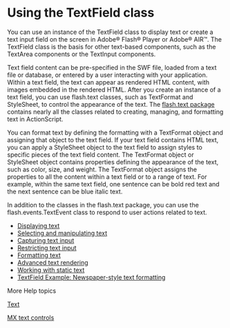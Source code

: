 # Using the TextField class

<div>

You can use an instance of the TextField class to display text or create a text
input field on the screen in Adobe® Flash® Player or Adobe® AIR™. The TextField
class is the basis for other text-based components, such as the TextArea
components or the TextInput components.

Text field content can be pre-specified in the SWF file, loaded from a text file
or database, or entered by a user interacting with your application. Within a
text field, the text can appear as rendered HTML content, with images embedded
in the rendered HTML. After you create an instance of a text field, you can use
flash.text classes, such as TextFormat and StyleSheet, to control the appearance
of the text. The <a
href="http://help.adobe.com/en_US/FlashPlatform/reference/actionscript/3/flash/text/package-detail.html"
target="_self">flash.text package</a> contains nearly all the classes related to
creating, managing, and formatting text in ActionScript.

You can format text by defining the formatting with a TextFormat object and
assigning that object to the text field. If your text field contains HTML text,
you can apply a StyleSheet object to the text field to assign styles to specific
pieces of the text field content. The TextFormat object or StyleSheet object
contains properties defining the appearance of the text, such as color, size,
and weight. The TextFormat object assigns the properties to all the content
within a text field or to a range of text. For example, within the same text
field, one sentence can be bold red text and the next sentence can be blue
italic text.

In addition to the classes in the flash.text package, you can use the
flash.events.TextEvent class to respond to user actions related to text.

- [Displaying text](WS8d7bb3e8da6fb92f-20050207122bd5f80cb-8000.html)
- [Selecting and manipulating text](WS8d7bb3e8da6fb92f-20050207122bd5f80cb-7ffa.html)
- [Capturing text input](WS8d7bb3e8da6fb92f-20050207122bd5f80cb-7ff7.html)
- [Restricting text input](WS8d7bb3e8da6fb92f-20050207122bd5f80cb-7ff6.html)
- [Formatting text](WS8d7bb3e8da6fb92f-20050207122bd5f80cb-7ff5.html)
- [Advanced text rendering](WS8d7bb3e8da6fb92f-20050207122bd5f80cb-7ff0.html)
- [Working with static text](WS8d7bb3e8da6fb92f-20050207122bd5f80cb-7fed.html)
- [TextField Example: Newspaper-style text formatting](WS8d7bb3e8da6fb92f-20050207122bd5f80cb-7fe6.html)

</div>

<div>

<div>

More Help topics

</div>

<div>

</div>

[Text](http://help.adobe.com/en_US/Flash/10.0_UsingFlash/WSd60f23110762d6b883b18f10cb1fe1af6-7d54a.html "http://help.adobe.com/en_US/Flash/10.0_UsingFlash/WSd60f23110762d6b883b18f10cb1fe1af6-7d54a.html")

[MX text controls](http://help.adobe.com/en_US/Flex/4.0/UsingSDK/WS2db454920e96a9e51e63e3d11c0bf69084-7d84.html "http://help.adobe.com/en_US/Flex/4.0/UsingSDK/WS2db454920e96a9e51e63e3d11c0bf69084-7d84.html")

<div>

</div>

</div>
